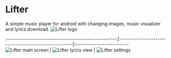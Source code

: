 # Lifter
A simple music player for android with changing images, music visualizer and lyrics download. 
![Lifter logo](https://i.imgur.com/qdQR0uU.png)

:-----------------------------------------------------:|:------------------------------------------------------:|:-------------------------:
![Lifter main screen](https://i.imgur.com/33QXxRp.jpg) | ![Lifter lyrics view](https://i.imgur.com/PmErbdD.jpg) | ![Lifter settings](https://i.imgur.com/IEHvEKe.jpg)
